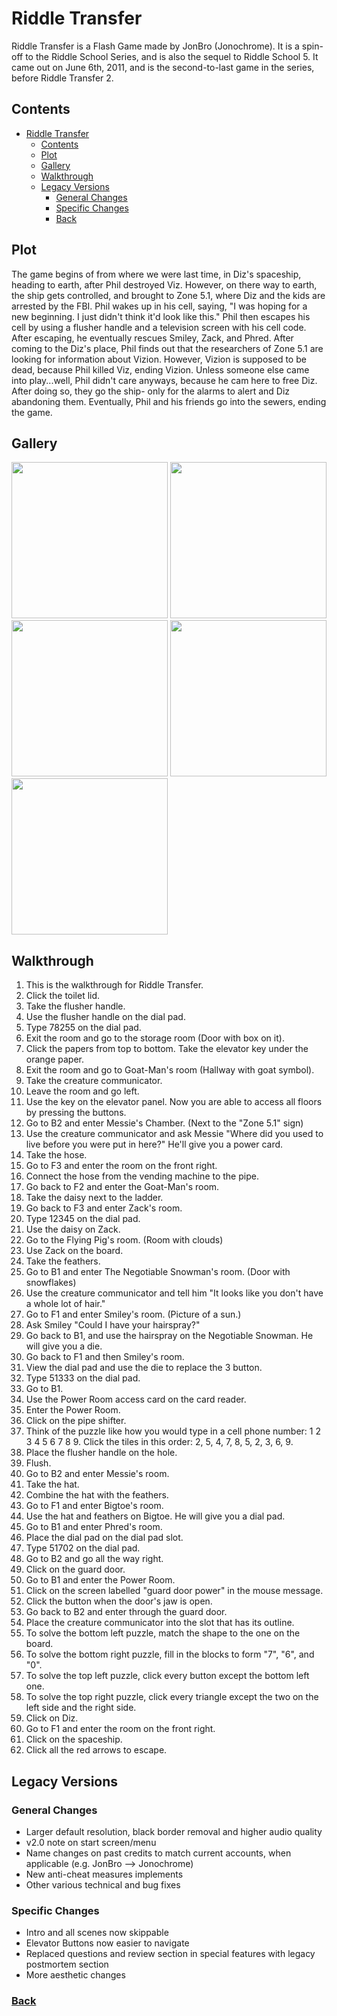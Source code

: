 # Riddle Transfer

Riddle Transfer is a Flash Game made by JonBro (Jonochrome). It is a spin-off to the Riddle School Series, and is also the sequel to Riddle School 5. It came out on June 6th, 2011, and is the second-to-last game in the series, before Riddle Transfer 2.

## Contents
- [Riddle Transfer](#riddle-transfer)
  - [Contents](#contents)
  - [Plot](#plot)
  - [Gallery](#gallery)
  - [Walkthrough](#walkthrough)
  - [Legacy Versions](#legacy-versions)
    - [General Changes](#general-changes)
    - [Specific Changes](#specific-changes)
    - [Back](#back)


## Plot

The game begins of from where we were last time, in Diz's spaceship, heading to earth, after Phil destroyed Viz. However, on there way to earth, the ship gets controlled, and brought to Zone 5.1, where Diz and the kids are arrested by the FBI. Phil wakes up in his cell, saying, "I was hoping for a new beginning. I just didn't think it'd look like this." Phil then escapes his cell by using a flusher handle and a television screen with his cell code. After escaping, he eventually rescues Smiley, Zack, and Phred. After coming to the Diz's place, Phil finds out that the researchers of Zone 5.1 are looking for information about Vizion. However, Vizion is supposed to be dead, because Phil killed Viz, ending Vizion. Unless someone else came into play...well, Phil didn't care anyways, because he cam here to free Diz. After doing so, they go the ship- only for the alarms to alert and Diz abandoning them. Eventually, Phil and his friends go into the sewers, ending the game.

## Gallery

<img style="width: 250px" src="https://static.wikia.nocookie.net/riddleschool/images/e/e1/Zack.png/revision/latest?cb=20120602145628"></img>
<img style="width: 250px" src="https://static.wikia.nocookie.net/riddleschool/images/8/80/Smiley.png/revision/latest?cb=20120602145534"></img>
<img style="width: 250px" src="https://static.wikia.nocookie.net/riddleschool/images/5/58/Phred.png/revision/latest?cb=20120602145436"></img>
<img style="width: 250px" src="https://static.wikia.nocookie.net/riddleschool/images/2/21/Phil.png/revision/latest?cb=20120602145327"></img>
<img style="width: 250px" src="https://static.wikia.nocookie.net/riddleschool/images/4/43/2016-05-20.png/revision/latest/scale-to-width-down/1000?cb=20160520130228"></img>

## Walkthrough

1. This is the walkthrough for Riddle Transfer.
2. Click the toilet lid.
3. Take the flusher handle.
4. Use the flusher handle on the dial pad.
5. Type 78255 on the dial pad.
6. Exit the room and go to the storage room (Door with box on it).
7. Click the papers from top to bottom. Take the elevator key under the orange paper.
8. Exit the room and go to Goat-Man's room (Hallway with goat symbol).
9. Take the creature communicator.
10. Leave the room and go left.
11. Use the key on the elevator panel. Now you are able to access all floors by pressing the buttons.
12. Go to B2 and enter Messie's Chamber. (Next to the "Zone 5.1" sign)
13. Use the creature communicator and ask Messie "Where did you used to live before you were put in here?" He'll give you a power card.
14. Take the hose.
15. Go to F3 and enter the room on the front right.
16. Connect the hose from the vending machine to the pipe.
17. Go back to F2 and enter the Goat-Man's room.
18. Take the daisy next to the ladder.
19. Go back to F3 and enter Zack's room.
20. Type 12345 on the dial pad.
21. Use the daisy on Zack.
22. Go to the Flying Pig's room. (Room with clouds)
23. Use Zack on the board.
24. Take the feathers.
25. Go to B1 and enter The Negotiable Snowman's room. (Door with snowflakes)
26. Use the creature communicator and tell him "It looks like you don't have a whole lot of hair."
27. Go to F1 and enter Smiley's room. (Picture of a sun.)
28. Ask Smiley "Could I have your hairspray?"
29. Go back to B1, and use the hairspray on the Negotiable Snowman. He will give you a die.
30. Go back to F1 and then Smiley's room.
31. View the dial pad and use the die to replace the 3 button.
32. Type 51333 on the dial pad.
33. Go to B1.
34. Use the Power Room access card on the card reader.
35. Enter the Power Room.
36. Click on the pipe shifter.
37. Think of the puzzle like how you would type in a cell phone number: 1 2 3 4 5 6 7 8 9. Click the tiles in this order: 2, 5, 4, 7, 8, 5, 2, 3, 6, 9.
38. Place the flusher handle on the hole.
39. Flush.
40. Go to B2 and enter Messie's room.
41. Take the hat.
42. Combine the hat with the feathers.
43. Go to F1 and enter Bigtoe's room.
44. Use the hat and feathers on Bigtoe. He will give you a dial pad.
45. Go to B1 and enter Phred's room.
46. Place the dial pad on the dial pad slot.
47. Type 51702 on the dial pad.
48. Go to B2 and go all the way right.
49. Click on the guard door.
50. Go to B1 and enter the Power Room.
51. Click on the screen labelled "guard door power" in the mouse message.
52. Click the button when the door's jaw is open.
53. Go back to B2 and enter through the guard door.
54. Place the creature communicator into the slot that has its outline.
55. To solve the bottom left puzzle, match the shape to the one on the board.
56. To solve the bottom right puzzle, fill in the blocks to form "7", "6", and "0".
57. To solve the top left puzzle, click every button except the bottom left one.
58. To solve the top right puzzle, click every triangle except the two on the left side and the right side.
59. Click on Diz.
60. Go to F1 and enter the room on the front right.
61. Click on the spaceship.
62. Click all the red arrows to escape.

## Legacy Versions

### General Changes

- Larger default resolution, black border removal and higher audio quality
- v2.0 note on start screen/menu
- Name changes on past credits to match current accounts, when applicable (e.g. JonBro --> Jonochrome)
- New anti-cheat measures implements
- Other various technical and bug fixes

### Specific Changes

- Intro and all scenes now skippable
- Elevator Buttons now easier to navigate
- Replaced questions and review section in special features with legacy postmortem section
- More aesthetic changes


### [Back](../../README.md)
